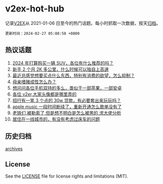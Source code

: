 # v2ex-hot-hub

 记录[V2EX](https://www.v2ex.com/)从 2021-01-06 日至今的热门话题。每小时抓取一次数据，按天[归档](archives)。

`更新时间：2024-02-27 05:08:58 +0800`

## 热议话题

1. [2024 年打算购买一辆 SUV，各位有什么推荐的吗？](https://www.v2ex.com/t/1018409)
1. [新手 2 个月 2K 多公里，什么时候可以独自上高速](https://www.v2ex.com/t/1018509)
1. [最近总感觉想要买点什么东西，特别有消费的欲望，怎么抑制？](https://www.v2ex.com/t/1018423)
1. [母亲嗜赌成性怎么办？](https://www.v2ex.com/t/1018492)
1. [想问问各位手机双持的多么，类似于一部苹果，一部安卓](https://www.v2ex.com/t/1018414)
1. [各位 v2er,大家头像都是哪里弄的](https://www.v2ex.com/t/1018482)
1. [招行有一笔 3 个点的 30w 贷款，有必要套出来玩玩吗？](https://www.v2ex.com/t/1018459)
1. [apple music 一段时间断续了，重新开通怎么歌单没有了](https://www.v2ex.com/t/1018357)
1. [老铁们,被勒索了,但是想不明白是怎么被黑的,求大佬分析](https://www.v2ex.com/t/1018377)
1. [居住在一线城市的，有没有考虑过床车的问题](https://www.v2ex.com/t/1018444)

## 历史归档

[archives](archives)

## License

See the [LICENSE](LICENSE) file for license rights and limitations (MIT).
